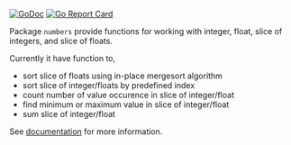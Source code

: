 [![GoDoc](https://godoc.org/git.sr.ht/~shulhan/pakakeh.go/lib/numbers?status.svg)](https://godoc.org/git.sr.ht/~shulhan/pakakeh.go/lib/numbers)
[![Go Report Card](https://goreportcard.com/badge/git.sr.ht/~shulhan/pakakeh.go/lib/numbers)](https://goreportcard.com/report/git.sr.ht/~shulhan/pakakeh.go/lib/numbers)

Package `numbers` provide functions for working with integer, float, slice of
integers, and slice of floats.

Currently it have function to,

- sort slice of floats using in-place mergesort algorithm
- sort slice of integer/floats by predefined index
- count number of value occurence in slice of integer/float
- find minimum or maximum value in slice of integer/float
- sum slice of integer/float

See [documentation](https://godoc.org/git.sr.ht/~shulhan/pakakeh.go/lib/numbers)
for more information.
